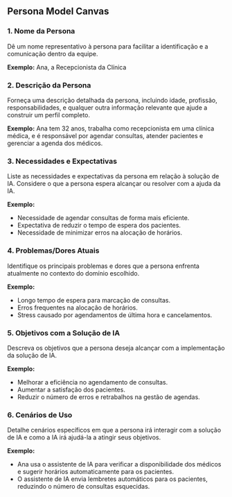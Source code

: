 ## Persona Model Canvas

### 1. Nome da Persona

Dê um nome representativo à persona para facilitar a identificação e a comunicação dentro da equipe.

**Exemplo:** Ana, a Recepcionista da Clínica

### 2. Descrição da Persona

Forneça uma descrição detalhada da persona, incluindo idade, profissão, responsabilidades, e qualquer outra informação relevante que ajude a construir um perfil completo.

**Exemplo:** Ana tem 32 anos, trabalha como recepcionista em uma clínica médica, e é responsável por agendar consultas, atender pacientes e gerenciar a agenda dos médicos.

### 3. Necessidades e Expectativas

Liste as necessidades e expectativas da persona em relação à solução de IA. Considere o que a persona espera alcançar ou resolver com a ajuda da IA.

**Exemplo:**

- Necessidade de agendar consultas de forma mais eficiente.
- Expectativa de reduzir o tempo de espera dos pacientes.
- Necessidade de minimizar erros na alocação de horários.

### 4. Problemas/Dores Atuais

Identifique os principais problemas e dores que a persona enfrenta atualmente no contexto do domínio escolhido.

**Exemplo:**

- Longo tempo de espera para marcação de consultas.
- Erros frequentes na alocação de horários.
- Stress causado por agendamentos de última hora e cancelamentos.

### 5. Objetivos com a Solução de IA

Descreva os objetivos que a persona deseja alcançar com a implementação da solução de IA.

**Exemplo:**

- Melhorar a eficiência no agendamento de consultas.
- Aumentar a satisfação dos pacientes.
- Reduzir o número de erros e retrabalhos na gestão de agendas.

### 6. Cenários de Uso

Detalhe cenários específicos em que a persona irá interagir com a solução de IA e como a IA irá ajudá-la a atingir seus objetivos.

**Exemplo:**

- Ana usa o assistente de IA para verificar a disponibilidade dos médicos e sugerir horários automaticamente para os pacientes.
- O assistente de IA envia lembretes automáticos para os pacientes, reduzindo o número de consultas esquecidas.
